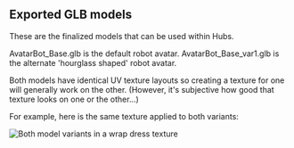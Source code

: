 ## Exported GLB models

These are the finalized models that can be used within Hubs.

AvatarBot_Base.glb is the default robot avatar.
AvatarBot_Base_var1.glb is the alternate 'hourglass shaped' robot avatar.

Both models have identical UV texture layouts so creating a texture for one will generally work on the other. (However, it's subjective how good that texture looks on one or the other...)

For example, here is the same texture applied to both variants:

![Both model variants in a wrap dress texture](/docs/Bot_Dress_BothModels.jpg)

